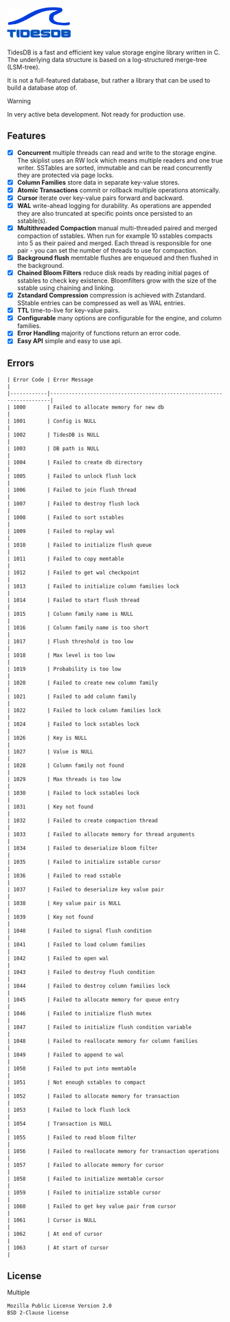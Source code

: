 <div>
    <h1 align="left"><img width="148" src="artwork/tidesdb-logo-v0.1.png"></h1>
</div>

TidesDB is a fast and efficient key value storage engine library written in C.
The underlying data structure is based on a log-structured merge-tree (LSM-tree).

It is not a full-featured database, but rather a library that can be used to build a database atop of.

> [!WARNING]
> In very active beta development. Not ready for production use.

## Features
- [x] **Concurrent** multiple threads can read and write to the storage engine.  The skiplist uses an RW lock which means multiple readers and one true writer.  SSTables are sorted, immutable and can be read concurrently they are protected via page locks.
- [x] **Column Families** store data in separate key-value stores.
- [x] **Atomic Transactions** commit or rollback multiple operations atomically.
- [x] **Cursor** iterate over key-value pairs forward and backward.
- [x] **WAL** write-ahead logging for durability.  As operations are appended they are also truncated at specific points once persisted to an sstable(s).
- [x] **Multithreaded Compaction** manual multi-threaded paired and merged compaction of sstables.  When run for example 10 sstables compacts into 5 as their paired and merged.  Each thread is responsible for one pair - you can set the number of threads to use for compaction.
- [x] **Background flush** memtable flushes are enqueued and then flushed in the background.
- [x] **Chained Bloom Filters** reduce disk reads by reading initial pages of sstables to check key existence.  Bloomfilters grow with the size of the sstable using chaining and linking.
- [x] **Zstandard Compression** compression is achieved with Zstandard.  SStable entries can be compressed as well as WAL entries.
- [x] **TTL** time-to-live for key-value pairs.
- [x] **Configurable** many options are configurable for the engine, and column families.
- [x] **Error Handling** majority of functions return an error code.
- [x] **Easy API** simple and easy to use api.
## Errors
```
| Error Code | Error Message                                                        |
|------------|----------------------------------------------------------------------|
| 1000       | Failed to allocate memory for new db                                 |
| 1001       | Config is NULL                                                       |
| 1002       | TidesDB is NULL                                                      |
| 1003       | DB path is NULL                                                      |
| 1004       | Failed to create db directory                                        |
| 1005       | Failed to unlock flush lock                                          |
| 1006       | Failed to join flush thread                                          |
| 1007       | Failed to destroy flush lock                                         |
| 1008       | Failed to sort sstables                                              |
| 1009       | Failed to replay wal                                                 |
| 1010       | Failed to initialize flush queue                                     |
| 1011       | Failed to copy memtable                                              |
| 1012       | Failed to get wal checkpoint                                         |
| 1013       | Failed to initialize column families lock                            |
| 1014       | Failed to start flush thread                                         |
| 1015       | Column family name is NULL                                           |
| 1016       | Column family name is too short                                      |
| 1017       | Flush threshold is too low                                           |
| 1018       | Max level is too low                                                 |
| 1019       | Probability is too low                                               |
| 1020       | Failed to create new column family                                   |
| 1021       | Failed to add column family                                          |
| 1022       | Failed to lock column families lock                                  |
| 1024       | Failed to lock sstables lock                                         |
| 1026       | Key is NULL                                                          |
| 1027       | Value is NULL                                                        |
| 1028       | Column family not found                                              |
| 1029       | Max threads is too low                                               |
| 1030       | Failed to lock sstables lock                                         |
| 1031       | Key not found                                                        |
| 1032       | Failed to create compaction thread                                   |
| 1033       | Failed to allocate memory for thread arguments                       |
| 1034       | Failed to deserialize bloom filter                                   |
| 1035       | Failed to initialize sstable cursor                                  |
| 1036       | Failed to read sstable                                               |
| 1037       | Failed to deserialize key value pair                                 |
| 1038       | Key value pair is NULL                                               |
| 1039       | Key not found                                                        |
| 1040       | Failed to signal flush condition                                     |
| 1041       | Failed to load column families                                       |
| 1042       | Failed to open wal                                                   |
| 1043       | Failed to destroy flush condition                                    |
| 1044       | Failed to destroy column families lock                               |
| 1045       | Failed to allocate memory for queue entry                            |
| 1046       | Failed to initialize flush mutex                                     |
| 1047       | Failed to initialize flush condition variable                        |
| 1048       | Failed to reallocate memory for column families                      |
| 1049       | Failed to append to wal                                              |
| 1050       | Failed to put into memtable                                          |
| 1051       | Not enough sstables to compact                                       |
| 1052       | Failed to allocate memory for transaction                            |
| 1053       | Failed to lock flush lock                                            |
| 1054       | Transaction is NULL                                                  |
| 1055       | Failed to read bloom filter                                          |
| 1056       | Failed to reallocate memory for transaction operations               |
| 1057       | Failed to allocate memory for cursor                                 |
| 1058       | Failed to initialize memtable cursor                                 |
| 1059       | Failed to initialize sstable cursor                                  |
| 1060       | Failed to get key value pair from cursor                             |
| 1061       | Cursor is NULL                                                       |
| 1062       | At end of cursor                                                     |
| 1063       | At start of cursor                                                   |
```

## License
Multiple
```
Mozilla Public License Version 2.0
BSD 2-Clause license
```